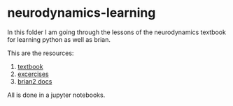 # neurodynamics-learning
In this folder I am going through the lessons of the neurodynamics textbook for learning python as well as brian.

This are the resources:

1. [textbook](https://neuronaldynamics.epfl.ch/online/Ch1.S3.html)
2. [excercises](https://neuronaldynamics-exercises.readthedocs.io/en/latest/exercises/leaky-integrate-and-fire.html#exercise-minimal-current)
3. [brian2 docs](https://brian2.readthedocs.io/en/stable/resources/tutorials/1-intro-to-brian-neurons.html)

All is done in a jupyter notebooks.